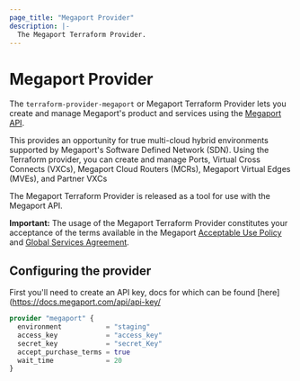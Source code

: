 ```yaml
---
page_title: "Megaport Provider"
description: |-
  The Megaport Terraform Provider.
---
```


# Megaport Provider

The `terraform-provider-megaport` or Megaport Terraform Provider lets you create and manage
Megaport's product and services using the [Megaport API](https://dev.megaport.com).

This provides an opportunity for true multi-cloud hybrid environments supported by Megaport's Software
Defined Network (SDN). Using the Terraform provider, you can create and manage Ports,
Virtual Cross Connects (VXCs), Megaport Cloud Routers (MCRs), Megaport Virtual Edges (MVEs), and Partner VXCs

The Megaport Terraform Provider is released as a tool for use with the Megaport API. 

**Important:** The usage of the Megaport Terraform Provider constitutes your acceptance of the terms available
in the Megaport [Acceptable Use Policy](https://www.megaport.com/legal/acceptable-use-policy/) and
[Global Services Agreement](https://www.megaport.com/legal/global-services-agreement/).


## Configuring the provider

First you'll need to create an API key, docs for which can be found [here](https://docs.megaport.com/api/api-key/

```terraform
provider "megaport" {
  environment           = "staging"
  access_key            = "access_key"
  secret_key            = "secret_Key"
  accept_purchase_terms = true
  wait_time             = 20
}
```
